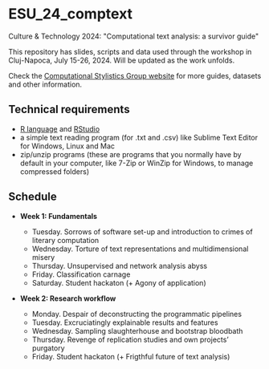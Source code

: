 # ESU_24_comptext
Culture &amp; Technology 2024: "Computational text analysis: a survivor guide" 

This repository has slides, scripts and data used through the workshop in Cluj-Napoca, July 15-26, 2024. Will be updated as the work unfolds.

Check the [Computational Stylistics Group website](https://computationalstylistics.github.io/resources/) for more guides, datasets and other information. 

## Technical requirements

- [R language](https://www.r-project.org/) and [RStudio](https://posit.co/download/rstudio-desktop/)
- a simple text reading program (for .txt and .csv) like Sublime Text Editor for Windows, Linux and Mac
- zip/unzip programs (these are programs that you normally have by default in your computer, like 7-Zip or WinZip for Windows, to manage compressed folders)  

## Schedule

- **Week 1: Fundamentals**
	- Tuesday. Sorrows of software set-up and introduction to crimes of literary computation
	- Wednesday. Torture of text representations and multidimensional misery
	- Thursday. Unsupervised and network analysis abyss
	- Friday. Classification carnage
	- Saturday. Student hackaton (+ Agony of application)  

- **Week 2: Research workflow**  
	- Monday. Despair of deconstructing the programmatic pipelines
	- Tuesday. Excruciatingly explainable results and features
	- Wednesday. Sampling slaughterhouse and bootstrap bloodbath
	- Thursday. Revenge of replication studies and own projects’ purgatory
	- Friday.  Student hackaton (+ Frigthful future of text analysis)
